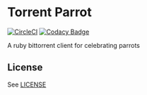 # Torrent Parrot

[![CircleCI](https://circleci.com/gh/h3nnn4n/torrent-parrot.svg?style=shield)](https://app.circleci.com/pipelines/github/h3nnn4n/torrent-parrot?branch=master)
[![Codacy Badge](https://api.codacy.com/project/badge/Grade/cbba03ee214941c7896f9137e1b01776)](https://app.codacy.com/manual/h3nnn4n/torrent-parrot?utm_source=github.com&utm_medium=referral&utm_content=h3nnn4n/torrent-parrot&utm_campaign=Badge_Grade_Dashboard)

A ruby bittorrent client for celebrating parrots

## License

See [LICENSE](LICENSE)
